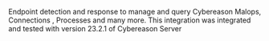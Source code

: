 Endpoint detection and response to manage and query Cybereason Malops, Connections , Processes and many more.
This integration was integrated and tested with version 23.2.1 of Cybereason Server